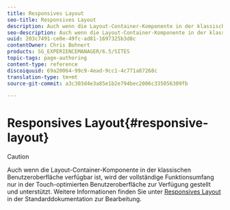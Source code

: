 ```yaml
---
title: Responsives Layout
seo-title: Responsives Layout
description: Auch wenn die Layout-Container-Komponente in der klassischen Benutzeroberfläche verfügbar ist, wird der vollständige Funktionsumfang nur in der Touch-optimierten Benutzeroberfläche zur Verfügung gestellt und unterstützt.
seo-description: Auch wenn die Layout-Container-Komponente in der klassischen Benutzeroberfläche verfügbar ist, wird der vollständige Funktionsumfang nur in der Touch-optimierten Benutzeroberfläche zur Verfügung gestellt und unterstützt.
uuid: 203c7491-ce0e-49fc-ad81-1697325b3d8c
contentOwner: Chris Bohnert
products: SG_EXPERIENCEMANAGER/6.5/SITES
topic-tags: page-authoring
content-type: reference
discoiquuid: 69a20064-99c9-4ead-9cc1-4c771a87268c
translation-type: tm+mt
source-git-commit: a3c303d4e3a85e1b2e794bec2006c335056309fb

---
```



# Responsives Layout{#responsive-layout}

>[!CAUTION]
>
>Auch wenn die Layout-Container-Komponente in der klassischen Benutzeroberfläche verfügbar ist, wird der vollständige Funktionsumfang nur in der Touch-optimierten Benutzeroberfläche zur Verfügung gestellt und unterstützt. Weitere Informationen finden Sie unter [Responsives Layout](/help/sites-authoring/responsive-layout.md) in der Standarddokumentation zur Bearbeitung.

